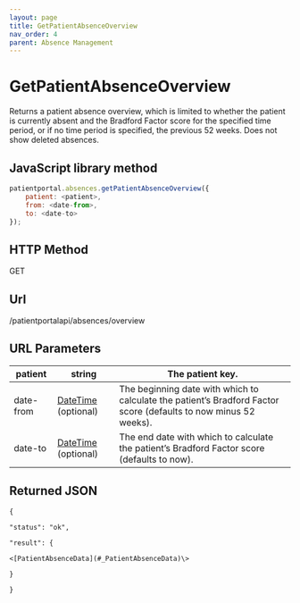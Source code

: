 ```yaml
---
layout: page
title: GetPatientAbsenceOverview
nav_order: 4
parent: Absence Management
---
```


# GetPatientAbsenceOverview

Returns a patient absence overview, which is limited to whether the patient is currently absent and the Bradford Factor score for the specified time period, or if no time period is specified, the previous 52 weeks. Does not show deleted absences.

## JavaScript library method

```javascript
patientportal.absences.getPatientAbsenceOverview({
    patient: <patient>,
    from: <date-from>,
    to: <date-to>
});
```

## HTTP Method

GET

## ****Url****

/patientportalapi/absences/overview

## URL Parameters

| patient | string | The patient key. |
| --- | --- | --- |
| date-from | [DateTime](#_DateTime) (optional) | The beginning date with which to calculate the patient’s Bradford Factor score (defaults to now minus 52 weeks). |
| date-to | [DateTime](#_DateTime) (optional) | The end date with which to calculate the patient’s Bradford Factor score (defaults to now). |

## Returned JSON

```
{

"status": "ok",

"result": {

<[PatientAbsenceData](#_PatientAbsenceData)\>

}

}
```
